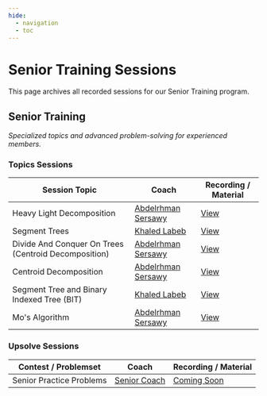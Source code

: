 ```yaml
---
hide:
  - navigation
  - toc
---
```


# Senior Training Sessions

This page archives all recorded sessions for our Senior Training program.

<div class="level-section">
  <h2>Senior Training</h2>
  <em>Specialized topics and advanced problem-solving for experienced members.</em>

  <h3>Topics Sessions</h3>
  <table class="sessions-table">
    <thead>
        <tr>
            <th>Session Topic</th>
            <th>Coach</th>
            <th>Recording / Material</th>
        </tr>
    </thead>
    <tbody>
        <tr>
            <td>Heavy Light Decomposition</td>
            <td><a href="#" data-link="coach:abdelrhman_sersawy">Abdelrhman Sersawy</a></td>
            <td>
                <a href="https://www.youtube.com/watch?v=vAKvLZNNINs" target="_blank">View</a>
            </td>
        </tr>
        <tr>
            <td>Segment Trees</td>
            <td><a href="#" data-link="coach:khaled_labeb">Khaled Labeb</a></td>
            <td>
                <a href="https://www.youtube.com/watch?v=xWYCo0gxANE" target="_blank">View</a>
            </td>
        </tr>
        <tr>
            <td>Divide And Conquer On Trees (Centroid Decomposition)</td>
            <td><a href="#" data-link="coach:abdelrhman_sersawy">Abdelrhman Sersawy</a></td>
            <td>
                <a href="https://www.youtube.com/watch?v=Rza6sZUEUIo" target="_blank">View</a>
            </td>
        </tr>
        <tr>
            <td>Centroid Decomposition</td>
            <td><a href="#" data-link="coach:abdelrhman_sersawy">Abdelrhman Sersawy</a></td>
            <td>
                <a href="https://www.youtube.com/watch?v=Mb36v_j0ne0" target="_blank">View</a>
            </td>
        </tr>
        <tr>
            <td>Segment Tree and Binary Indexed Tree (BIT)</td>
            <td><a href="#" data-link="coach:khaled_labeb">Khaled Labeb</a></td>
            <td>
                <a href="https://www.youtube.com/watch?v=2-9h6w0lYrI" target="_blank">View</a>
            </td>
        </tr>
        <tr>
            <td>Mo's Algorithm</td>
            <td><a href="#" data-link="coach:abdelrhman_sersawy">Abdelrhman Sersawy</a></td>
            <td>
                <a href="https://www.youtube.com/watch?v=BJhzd_VG3jE" target="_blank">View</a>
            </td>
        </tr>
    </tbody>
  </table>

  <h3>Upsolve Sessions</h3>
  <table class="sessions-table">
    <thead>
        <tr>
            <th>Contest / Problemset</th>
            <th>Coach</th>
            <th>Recording / Material</th>
        </tr>
    </thead>
    <tbody>
        <tr>
            <td>Senior Practice Problems</td>
            <td><a href="#" data-link="coach:senior_coach">Senior Coach</a></td>
            <td>
                <a href="#" target="_blank">Coming Soon</a>
            </td>
        </tr>
    </tbody>
  </table>
</div> 